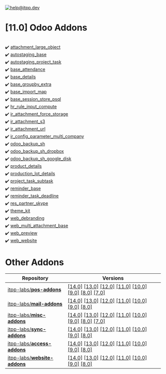 [![help@itpp.dev](https://itpp.dev/images/infinity-readme.png)](mailto:help@itpp.dev)
# [11.0] Odoo Addons

<br/>:heavy_check_mark: [attachment_large_object](https://apps.odoo.com/apps/modules/11.0/attachment_large_object/)
<br/>:heavy_check_mark: [autostaging_base](https://apps.odoo.com/apps/modules/11.0/autostaging_base/)
<br/>:heavy_check_mark: [autostaging_project_task](https://apps.odoo.com/apps/modules/11.0/autostaging_project_task/)
<br/>:heavy_check_mark: [base_attendance](https://apps.odoo.com/apps/modules/11.0/base_attendance/)
<br/>:heavy_check_mark: [base_details](https://apps.odoo.com/apps/modules/11.0/base_details/)
<br/>:heavy_check_mark: [base_groupby_extra](https://apps.odoo.com/apps/modules/11.0/base_groupby_extra/)
<br/>:heavy_check_mark: [base_import_map](https://apps.odoo.com/apps/modules/11.0/base_import_map/)
<br/>:heavy_check_mark: [base_session_store_psql](https://apps.odoo.com/apps/modules/11.0/base_session_store_psql/)
<br/>:heavy_check_mark: [hr_rule_input_compute](https://apps.odoo.com/apps/modules/11.0/hr_rule_input_compute/)
<br/>:heavy_check_mark: [ir_attachment_force_storage](https://apps.odoo.com/apps/modules/11.0/ir_attachment_force_storage/)
<br/>:heavy_check_mark: [ir_attachment_s3](https://apps.odoo.com/apps/modules/11.0/ir_attachment_s3/)
<br/>:heavy_check_mark: [ir_attachment_url](https://apps.odoo.com/apps/modules/11.0/ir_attachment_url/)
<br/>:heavy_check_mark: [ir_config_parameter_multi_company](https://apps.odoo.com/apps/modules/11.0/ir_config_parameter_multi_company/)
<br/>:heavy_check_mark: [odoo_backup_sh](https://apps.odoo.com/apps/modules/11.0/odoo_backup_sh/)
<br/>:heavy_check_mark: [odoo_backup_sh_dropbox](https://apps.odoo.com/apps/modules/11.0/odoo_backup_sh_dropbox/)
<br/>:heavy_check_mark: [odoo_backup_sh_google_disk](https://apps.odoo.com/apps/modules/11.0/odoo_backup_sh_google_disk/)
<br/>:heavy_check_mark: [product_details](https://apps.odoo.com/apps/modules/11.0/product_details/)
<br/>:heavy_check_mark: [production_lot_details](https://apps.odoo.com/apps/modules/11.0/production_lot_details/)
<br/>:heavy_check_mark: [project_task_subtask](https://apps.odoo.com/apps/modules/11.0/project_task_subtask/)
<br/>:heavy_check_mark: [reminder_base](https://apps.odoo.com/apps/modules/11.0/reminder_base/)
<br/>:heavy_check_mark: [reminder_task_deadline](https://apps.odoo.com/apps/modules/11.0/reminder_task_deadline/)
<br/>:heavy_check_mark: [res_partner_skype](https://apps.odoo.com/apps/modules/11.0/res_partner_skype/)
<br/>:heavy_check_mark: [theme_kit](https://apps.odoo.com/apps/modules/11.0/theme_kit/)
<br/>:heavy_check_mark: [web_debranding](https://apps.odoo.com/apps/modules/11.0/web_debranding/)
<br/>:heavy_check_mark: [web_multi_attachment_base](https://apps.odoo.com/apps/modules/11.0/web_multi_attachment_base/)
<br/>:heavy_check_mark: [web_preview](https://apps.odoo.com/apps/modules/11.0/web_preview/)
<br/>:heavy_check_mark: [web_website](https://apps.odoo.com/apps/modules/11.0/web_website/)

Other Addons
============

| Repository | Versions |
|------------|----------|
| [itpp-labs/**pos-addons**](https://github.com/itpp-labs/pos-addons) | [[14.0]](https://github.com/itpp-labs/pos-addons/tree/14.0#readme) [[13.0]](https://github.com/itpp-labs/pos-addons/tree/13.0#readme) [[12.0]](https://github.com/itpp-labs/pos-addons/tree/12.0#readme) [[11.0]](https://github.com/itpp-labs/pos-addons/tree/11.0#readme) [[10.0]](https://github.com/itpp-labs/pos-addons/tree/10.0#readme) [[9.0]](https://github.com/itpp-labs/pos-addons/tree/9.0#readme) [[8.0]](https://github.com/itpp-labs/pos-addons/tree/8.0#readme) [[7.0]](https://github.com/itpp-labs/pos-addons/tree/7.0#readme) |
| [itpp-labs/**mail-addons**](https://github.com/itpp-labs/mail-addons) | [[14.0]](https://github.com/itpp-labs/mail-addons/tree/14.0#readme) [[13.0]](https://github.com/itpp-labs/mail-addons/tree/13.0#readme) [[12.0]](https://github.com/itpp-labs/mail-addons/tree/12.0#readme) [[11.0]](https://github.com/itpp-labs/mail-addons/tree/11.0#readme) [[10.0]](https://github.com/itpp-labs/mail-addons/tree/10.0#readme) [[9.0]](https://github.com/itpp-labs/mail-addons/tree/9.0#readme) [[8.0]](https://github.com/itpp-labs/mail-addons/tree/8.0#readme) |
| [itpp-labs/**misc-addons**](https://github.com/itpp-labs/misc-addons) | [[14.0]](https://github.com/itpp-labs/misc-addons/tree/14.0#readme) [[13.0]](https://github.com/itpp-labs/misc-addons/tree/13.0#readme) [[12.0]](https://github.com/itpp-labs/misc-addons/tree/12.0#readme) [[11.0]](https://github.com/itpp-labs/misc-addons/tree/11.0#readme) [[10.0]](https://github.com/itpp-labs/misc-addons/tree/10.0#readme) [[9.0]](https://github.com/itpp-labs/misc-addons/tree/9.0#readme) [[8.0]](https://github.com/itpp-labs/misc-addons/tree/8.0#readme) [[7.0]](https://github.com/itpp-labs/misc-addons/tree/7.0#readme) |
| [itpp-labs/**sync-addons**](https://github.com/itpp-labs/sync-addons) | [[14.0]](https://github.com/itpp-labs/sync-addons/tree/14.0#readme) [[13.0]](https://github.com/itpp-labs/sync-addons/tree/13.0#readme) [[12.0]](https://github.com/itpp-labs/sync-addons/tree/12.0#readme) [[11.0]](https://github.com/itpp-labs/sync-addons/tree/11.0#readme) [[10.0]](https://github.com/itpp-labs/sync-addons/tree/10.0#readme) [[9.0]](https://github.com/itpp-labs/sync-addons/tree/9.0#readme) [[8.0]](https://github.com/itpp-labs/sync-addons/tree/8.0#readme) |
| [itpp-labs/**access-addons**](https://github.com/itpp-labs/access-addons) | [[14.0]](https://github.com/itpp-labs/access-addons/tree/14.0#readme) [[13.0]](https://github.com/itpp-labs/access-addons/tree/13.0#readme) [[12.0]](https://github.com/itpp-labs/access-addons/tree/12.0#readme) [[11.0]](https://github.com/itpp-labs/access-addons/tree/11.0#readme) [[10.0]](https://github.com/itpp-labs/access-addons/tree/10.0#readme) [[9.0]](https://github.com/itpp-labs/access-addons/tree/9.0#readme) [[8.0]](https://github.com/itpp-labs/access-addons/tree/8.0#readme) |
| [itpp-labs/**website-addons**](https://github.com/itpp-labs/website-addons) | [[14.0]](https://github.com/itpp-labs/website-addons/tree/14.0#readme) [[13.0]](https://github.com/itpp-labs/website-addons/tree/13.0#readme) [[12.0]](https://github.com/itpp-labs/website-addons/tree/12.0#readme) [[11.0]](https://github.com/itpp-labs/website-addons/tree/11.0#readme) [[10.0]](https://github.com/itpp-labs/website-addons/tree/10.0#readme) [[9.0]](https://github.com/itpp-labs/website-addons/tree/9.0#readme) [[8.0]](https://github.com/itpp-labs/website-addons/tree/8.0#readme) |
